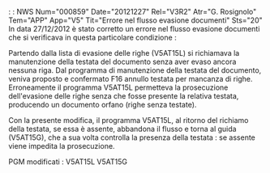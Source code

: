  :  : NWS Num="000859" Date="20121227" Rel="V3R2" Atr="G. Rosignolo" Tem="APP" App="V5" Tit="Errore nel flusso evasione documenti" Sts="20"
In data 27/12/2012 è stato corretto un errore nel flusso evasione documenti che si verificava in questa particolare condizione : 

Partendo dalla lista di evasione delle righe (V5AT15L) si richiamava la manutenzione della testata del documento senza aver evaso ancora nessuna riga.
Dal programma di manutenzione della testata del documento, veniva proposto e confermato F16 annullo
testata per mancanza di righe.
Erroneamente il programma V5AT15L permetteva la prosecuzione dell'evasione delle righe senza che fosse presente la relativa testata, producendo un documento orfano (righe senza testate).

Con la presente modifica, il programma V5AT15L, al ritorno del richiamo della testata, se essa è assente, abbandona il flusso e torna al guida (V5AT15G), che a sua volta controlla la presenza della
testata :  se assente viene impedita la prosecuzione.

PGM modificati : 
V5AT15L  V5AT15G
